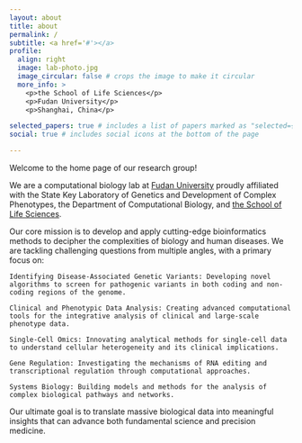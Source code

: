 ```yaml
---
layout: about
title: about
permalink: /
subtitle: <a href='#'></a>
profile:
  align: right
  image: lab-photo.jpg
  image_circular: false # crops the image to make it circular
  more_info: >
    <p>the School of Life Sciences</p>
    <p>Fudan University</p>
    <p>Shanghai, China</p>

selected_papers: true # includes a list of papers marked as "selected={true}"
social: true # includes social icons at the bottom of the page

---
```


Welcome to the home page of our research group!

We are a computational biology lab at [Fudan University](https://www.fudan.edu.cn/) proudly affiliated with the State Key Laboratory of Genetics and Development of Complex Phenotypes, the Department of Computational Biology, and [the School of Life Sciences](https://life.fudan.edu.cn/).

Our core mission is to develop and apply cutting-edge bioinformatics methods to decipher the complexities of biology and human diseases. We are tackling challenging questions from multiple angles, with a primary focus on:

    Identifying Disease-Associated Genetic Variants: Developing novel algorithms to screen for pathogenic variants in both coding and non-coding regions of the genome.

    Clinical and Phenotypic Data Analysis: Creating advanced computational tools for the integrative analysis of clinical and large-scale phenotype data.

    Single-Cell Omics: Innovating analytical methods for single-cell data to understand cellular heterogeneity and its clinical implications.

    Gene Regulation: Investigating the mechanisms of RNA editing and transcriptional regulation through computational approaches.

    Systems Biology: Building models and methods for the analysis of complex biological pathways and networks.

Our ultimate goal is to translate massive biological data into meaningful insights that can advance both fundamental science and precision medicine.
